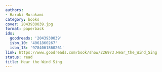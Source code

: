 ```yaml
---
authors:
- Haruki Murakami
category: books
cover: 2043930039.jpg
format: paperback
ids:
  goodreads: '2043930039'
  isbn_10: '4061860267'
  isbn_13: '9784061860261'
link: https://www.goodreads.com/book/show/226973.Hear_the_Wind_Sing
status: read
title: Hear the Wind Sing
---
```

